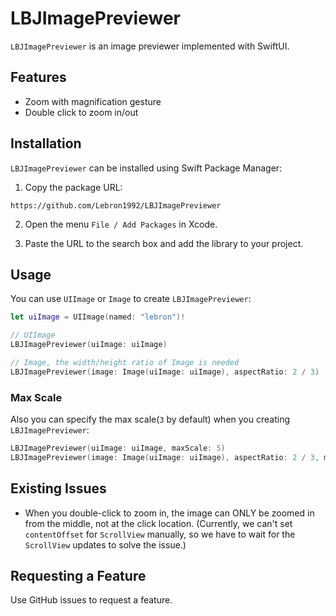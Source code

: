 # LBJImagePreviewer

`LBJImagePreviewer` is an image previewer implemented with SwiftUI.

## Features

- Zoom with magnification gesture
- Double click to zoom in/out

## Installation

`LBJImagePreviewer` can be installed using Swift Package Manager:

1. Copy the package URL: 

```
https://github.com/Lebron1992/LBJImagePreviewer
```

2. Open the menu `File / Add Packages` in Xcode.

3. Paste the URL to the search box and add the library to your project.

## Usage

You can use `UIImage` or `Image` to create `LBJImagePreviewer`:
```swift
let uiImage = UIImage(named: "lebron")!

// UIImage
LBJImagePreviewer(uiImage: uiImage)

// Image, the width/height ratio of Image is needed
LBJImagePreviewer(image: Image(uiImage: uiImage), aspectRatio: 2 / 3)
```

### Max Scale

Also you can specify the max scale(`3` by default) when you creating `LBJImagePreviewer`: 

```swift
LBJImagePreviewer(uiImage: uiImage, maxScale: 5)
LBJImagePreviewer(image: Image(uiImage: uiImage), aspectRatio: 2 / 3, maxScale: 5)
```
## Existing Issues

- When you double-click to zoom in, the image can ONLY be zoomed in from the middle, not at the click location. (Currently, we can't set `contentOffset` for `ScrollView` manually, so we have to wait for the `ScrollView` updates to solve the issue.)

## Requesting a Feature

Use GitHub issues to request a feature.
